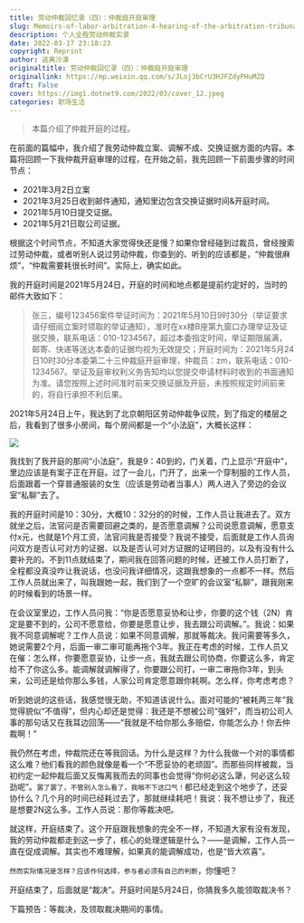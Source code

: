 ```yaml
---
title: 劳动仲裁回忆录（四）：仲裁庭开庭审理
slug: Memoirs-of-labor-arbitration-4-hearing-of-the-arbitration-tribunal
description: 个人全程劳动仲裁实录
date: 2022-03-17 23:18:23
copyright: Reprint
author: 逃离沙漠
originaltitle: 劳动仲裁回忆录（四）：仲裁庭开庭审理
originallink: https://mp.weixin.qq.com/s/JLoj3bCrU3HJFZdyPHuMZQ
draft: False
cover: https://img1.dotnet9.com/2022/03/cover_12.jpeg
categories: 职场生活
---
```


>本篇介绍了仲裁开庭的过程。

在前面的篇幅中，我介绍了我劳动仲裁立案、调解不成、交换证据方面的内容。本篇将回顾一下我仲裁开庭审理的过程，在开始之前，我先回顾一下前面步骤的时间节点：

- 2021年3月2日立案
- 2021年3月25日收到邮件通知，通知里边包含交换证据时间&开庭时间。
- 2021年5月10日提交证据。
- 2021年5月21日取公司证据。

根据这个时间节点，不知道大家觉得快还是慢？如果你曾经碰到过裁员，曾经搜索过劳动仲裁，或者听别人说过劳动仲裁，你查到的、听到的应该都是，“仲裁很麻烦”，“仲裁需要耗很长时间”。实际上，确实如此。

我的开庭时间是2021年5月24日，开庭的时间和地点都是提前约定好的，当时的邮件大致如下：

>张三，编号123456案件举证时间为：2021年5月10日9时30分（举证要求请仔细阅立案时领取的举证通知），准时在xx楼B座第九窗口办理举证及证据交换，联系电话：010-1234567，超过本委指定时间，举证期限届满，邮寄、快递等送达本委的证据均视为无效提交；开庭时间为：2021年5月24日10时30分本委第二十三仲裁庭开庭审理，仲裁员：zm，联系电话：010-1234567。举证及庭审权利义务告知均以您提交申请材料时收到的书面通知为准。请您按照上述时间准时前来交换证据及开庭，未按照规定时间前来的，将自行承担不利后果。

2021年5月24日上午，我达到了北京朝阳区劳动仲裁争议院，到了指定的楼层之后，我看到了很多小房间，每个房间都是一个“小法庭”，大概长这样：

![](https://img1.dotnet9.com/2022/03/1501.jpg)

 我找到了我开庭的那间“小法庭”，我是9：40到的，门关着，门上显示“开庭中”，里边应该是有案子正在开庭。过了一会儿，门开了，出来一个穿制服的工作人员，后面跟着一个穿普通服装的女生（应该是劳动者当事人）两人进入了旁边的会议室“私聊”去了。

我的开庭时间是10：30分，大概10：32分的的时候，工作人员让我进去了。双方就坐之后，法官问是否需要回避之类的，是否愿意调解？公司说愿意调解，愿意支付x元，也就是1个月工资，法官问我是否接受？我说不接受，后面就是工作人员询问双方是否认可对方的证据、以及是否认可对方证据的证明目的，以及有没有什么要补充的。不到11点就结束了，期间我在回答问题的时候，还被工作人员打断了，全程都没真没咋让我说话，也没问我详细情况，这跟我想象的一点都不一样。然后工作人员就出来了，叫我跟她一起，我们到了一个空旷的会议室“私聊”，跟我刚来的时候看到的场景一样。

在会议室里边，工作人员问我：“你是否愿意妥协和让步，你要的这个钱（2N）肯定是要不到的，公司不愿意给，你要是愿意让步，我去跟公司调解。”。我说：如果我不同意调解呢？工作人员说：如果不同意调解，那就等裁决。我问需要等多久，她说需要2个月，后面一审二审可能再拖个3年。我正在考虑的时候，工作人员又在催：怎么样，你要愿意妥协，让步一点，我就去跟公司协商，你要这么多，肯定给不了你这么多。能调解就调解得了，你要跟公司打，一审二审拖你3年，到头来，公司还是给你那么多钱，人家公司肯定愿意跟你耗啊。怎么样，你考虑考虑？

听到她说的这些话，我感觉很无助，不知道该说什么。面对可能的“被耗两三年”我觉得貌似“不值得”，但内心却还是觉得：我还是不想被公司“强奸”，而当初公司人事的那句话又在我耳边回荡——“我就是不给你那么多赔偿，你能怎么办！你去仲裁啊！”

我仍然在考虑，仲裁院还在等我回话。为什么是这样？为什么我做一个对的事情都这么难？他们看我的颜色就像是看一个“不愿妥协的老顽固”。而那些同样被裁，当初约定一起仲裁后面又反悔离我而去的同事也会觉得“你何必这么犟，何必这么较劲呢”。`罢了罢了，不管别人怎么看了，我咽不下这口气！`都已经走到这个地步了，还妥协什么？几个月的时间已经耗过去了，那就继续耗吧！我说：我不想让步了，我还是想要2N这么多。工作人员说：那你等裁决吧。

就这样，开庭结束了。这个开庭跟我想象的完全不一样，不知道大家有没有发现，我的劳动仲裁都走到这一步了，核心的处理逻辑是什么？——是调解，工作人员一直在促成调解。其实也不难理解，如果真的能调解成功，也是“皆大欢喜”。

`然而实际情况是怎样？应该作何选择，参与者必须有自己的判断`，你懂吧？

开庭结束了，后面就是“裁决”。开庭时间是5月24日，你猜我多久能领取裁决书？

下篇预告：等裁决，及领取裁决期间的事情。